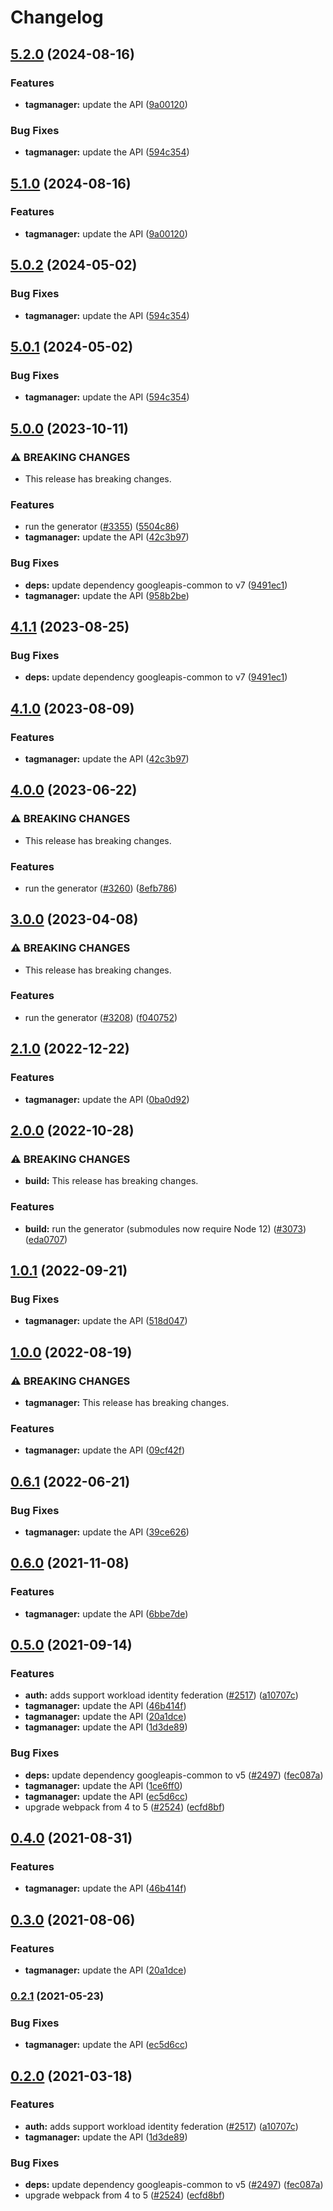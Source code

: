 # Changelog

## [5.2.0](https://github.com/googleapis/google-api-nodejs-client/compare/tagmanager-v5.1.0...tagmanager-v5.2.0) (2024-08-16)


### Features

* **tagmanager:** update the API ([9a00120](https://github.com/googleapis/google-api-nodejs-client/commit/9a0012009f58bcd75a394c2b48268ca4f8885fdb))


### Bug Fixes

* **tagmanager:** update the API ([594c354](https://github.com/googleapis/google-api-nodejs-client/commit/594c354031bb89976ac2b46054c2e0cf6bcd3ed0))

## [5.1.0](https://github.com/googleapis/google-api-nodejs-client/compare/tagmanager-v5.0.2...tagmanager-v5.1.0) (2024-08-16)


### Features

* **tagmanager:** update the API ([9a00120](https://github.com/googleapis/google-api-nodejs-client/commit/9a0012009f58bcd75a394c2b48268ca4f8885fdb))

## [5.0.2](https://github.com/googleapis/google-api-nodejs-client/compare/tagmanager-v5.0.1...tagmanager-v5.0.2) (2024-05-02)


### Bug Fixes

* **tagmanager:** update the API ([594c354](https://github.com/googleapis/google-api-nodejs-client/commit/594c354031bb89976ac2b46054c2e0cf6bcd3ed0))

## [5.0.1](https://github.com/googleapis/google-api-nodejs-client/compare/tagmanager-v5.0.0...tagmanager-v5.0.1) (2024-05-02)


### Bug Fixes

* **tagmanager:** update the API ([594c354](https://github.com/googleapis/google-api-nodejs-client/commit/594c354031bb89976ac2b46054c2e0cf6bcd3ed0))

## [5.0.0](https://github.com/googleapis/google-api-nodejs-client/compare/tagmanager-v4.1.1...tagmanager-v5.0.0) (2023-10-11)


### ⚠ BREAKING CHANGES

* This release has breaking changes.

### Features

* run the generator ([#3355](https://github.com/googleapis/google-api-nodejs-client/issues/3355)) ([5504c86](https://github.com/googleapis/google-api-nodejs-client/commit/5504c86fd61740886047320e2ed70f02a164acd7))
* **tagmanager:** update the API ([42c3b97](https://github.com/googleapis/google-api-nodejs-client/commit/42c3b97d78a74e28397102051ac907cac297bd59))


### Bug Fixes

* **deps:** update dependency googleapis-common to v7 ([9491ec1](https://github.com/googleapis/google-api-nodejs-client/commit/9491ec1cdc3c413e7d73edcfcd59cf5c28a7c855))
* **tagmanager:** update the API ([958b2be](https://github.com/googleapis/google-api-nodejs-client/commit/958b2be95f31b8b5594c8de9526aafb8898c5ba6))

## [4.1.1](https://github.com/googleapis/google-api-nodejs-client/compare/tagmanager-v4.1.0...tagmanager-v4.1.1) (2023-08-25)


### Bug Fixes

* **deps:** update dependency googleapis-common to v7 ([9491ec1](https://github.com/googleapis/google-api-nodejs-client/commit/9491ec1cdc3c413e7d73edcfcd59cf5c28a7c855))

## [4.1.0](https://github.com/googleapis/google-api-nodejs-client/compare/tagmanager-v4.0.0...tagmanager-v4.1.0) (2023-08-09)


### Features

* **tagmanager:** update the API ([42c3b97](https://github.com/googleapis/google-api-nodejs-client/commit/42c3b97d78a74e28397102051ac907cac297bd59))

## [4.0.0](https://github.com/googleapis/google-api-nodejs-client/compare/tagmanager-v3.0.0...tagmanager-v4.0.0) (2023-06-22)


### ⚠ BREAKING CHANGES

* This release has breaking changes.

### Features

* run the generator ([#3260](https://github.com/googleapis/google-api-nodejs-client/issues/3260)) ([8efb786](https://github.com/googleapis/google-api-nodejs-client/commit/8efb7861b7da4bc1472a4b654e46f90b29fbff20))

## [3.0.0](https://github.com/googleapis/google-api-nodejs-client/compare/tagmanager-v2.1.0...tagmanager-v3.0.0) (2023-04-08)


### ⚠ BREAKING CHANGES

* This release has breaking changes.

### Features

* run the generator ([#3208](https://github.com/googleapis/google-api-nodejs-client/issues/3208)) ([f040752](https://github.com/googleapis/google-api-nodejs-client/commit/f0407528c81f2e74ba5e1d35443085d35f5f005d))

## [2.1.0](https://github.com/googleapis/google-api-nodejs-client/compare/tagmanager-v2.0.0...tagmanager-v2.1.0) (2022-12-22)


### Features

* **tagmanager:** update the API ([0ba0d92](https://github.com/googleapis/google-api-nodejs-client/commit/0ba0d925fbb1ea7ddd171b5494cec39033a708a4))

## [2.0.0](https://github.com/googleapis/google-api-nodejs-client/compare/tagmanager-v1.0.1...tagmanager-v2.0.0) (2022-10-28)


### ⚠ BREAKING CHANGES

* **build:** This release has breaking changes.

### Features

* **build:** run the generator (submodules now require Node 12) ([#3073](https://github.com/googleapis/google-api-nodejs-client/issues/3073)) ([eda0707](https://github.com/googleapis/google-api-nodejs-client/commit/eda07079dadab46a80b6f9ede618f4f43030169e))

## [1.0.1](https://github.com/googleapis/google-api-nodejs-client/compare/tagmanager-v1.0.0...tagmanager-v1.0.1) (2022-09-21)


### Bug Fixes

* **tagmanager:** update the API ([518d047](https://github.com/googleapis/google-api-nodejs-client/commit/518d0477db02ccb5c93a5993e2fb9fbd7660c9f0))

## [1.0.0](https://github.com/googleapis/google-api-nodejs-client/compare/tagmanager-v0.6.1...tagmanager-v1.0.0) (2022-08-19)


### ⚠ BREAKING CHANGES

* **tagmanager:** This release has breaking changes.

### Features

* **tagmanager:** update the API ([09cf42f](https://github.com/googleapis/google-api-nodejs-client/commit/09cf42ffb5322642f7560ef87bb76dd76d5daf34))

## [0.6.1](https://github.com/googleapis/google-api-nodejs-client/compare/tagmanager-v0.6.0...tagmanager-v0.6.1) (2022-06-21)


### Bug Fixes

* **tagmanager:** update the API ([39ce626](https://github.com/googleapis/google-api-nodejs-client/commit/39ce62636c3b551a0e63c4851097c503d0abc14c))

## [0.6.0](https://www.github.com/googleapis/google-api-nodejs-client/compare/tagmanager-v0.5.0...tagmanager-v0.6.0) (2021-11-08)


### Features

* **tagmanager:** update the API ([6bbe7de](https://www.github.com/googleapis/google-api-nodejs-client/commit/6bbe7de18f935dbe1651bdbce8c9edcbe7960e33))

## [0.5.0](https://www.github.com/googleapis/google-api-nodejs-client/compare/tagmanager-v0.4.0...tagmanager-v0.5.0) (2021-09-14)


### Features

* **auth:** adds support workload identity federation ([#2517](https://www.github.com/googleapis/google-api-nodejs-client/issues/2517)) ([a10707c](https://www.github.com/googleapis/google-api-nodejs-client/commit/a10707c477759e7c9ef6360a2fe800856fb600c1))
* **tagmanager:** update the API ([46b414f](https://www.github.com/googleapis/google-api-nodejs-client/commit/46b414f1bb49fb3077fe0642f3eaf63738514e15))
* **tagmanager:** update the API ([20a1dce](https://www.github.com/googleapis/google-api-nodejs-client/commit/20a1dce848dcb2f2604cc28d1056e2b06e93b637))
* **tagmanager:** update the API ([1d3de89](https://www.github.com/googleapis/google-api-nodejs-client/commit/1d3de89e86e922be47c9c6db7a3b67ee94908454))


### Bug Fixes

* **deps:** update dependency googleapis-common to v5 ([#2497](https://www.github.com/googleapis/google-api-nodejs-client/issues/2497)) ([fec087a](https://www.github.com/googleapis/google-api-nodejs-client/commit/fec087abcf3d994dd41c3ffa0a0c12b1f9f09dae))
* **tagmanager:** update the API ([1ce6ff0](https://www.github.com/googleapis/google-api-nodejs-client/commit/1ce6ff012f05d10559e66528884a572e0700da91))
* **tagmanager:** update the API ([ec5d6cc](https://www.github.com/googleapis/google-api-nodejs-client/commit/ec5d6ccf2c13cc714e030c9c7c950f30a745f7b5))
* upgrade webpack from 4 to 5  ([#2524](https://www.github.com/googleapis/google-api-nodejs-client/issues/2524)) ([ecfd8bf](https://www.github.com/googleapis/google-api-nodejs-client/commit/ecfd8bfcd06e1beabff7ec9a8c4000222379eb8d))

## [0.4.0](https://www.github.com/googleapis/google-api-nodejs-client/compare/tagmanager-v0.3.0...tagmanager-v0.4.0) (2021-08-31)


### Features

* **tagmanager:** update the API ([46b414f](https://www.github.com/googleapis/google-api-nodejs-client/commit/46b414f1bb49fb3077fe0642f3eaf63738514e15))

## [0.3.0](https://www.github.com/googleapis/google-api-nodejs-client/compare/tagmanager-v0.2.1...tagmanager-v0.3.0) (2021-08-06)


### Features

* **tagmanager:** update the API ([20a1dce](https://www.github.com/googleapis/google-api-nodejs-client/commit/20a1dce848dcb2f2604cc28d1056e2b06e93b637))

### [0.2.1](https://www.github.com/googleapis/google-api-nodejs-client/compare/tagmanager-v0.2.0...tagmanager-v0.2.1) (2021-05-23)


### Bug Fixes

* **tagmanager:** update the API ([ec5d6cc](https://www.github.com/googleapis/google-api-nodejs-client/commit/ec5d6ccf2c13cc714e030c9c7c950f30a745f7b5))

## [0.2.0](https://www.github.com/googleapis/google-api-nodejs-client/compare/tagmanager-v0.1.0...tagmanager-v0.2.0) (2021-03-18)


### Features

* **auth:** adds support workload identity federation ([#2517](https://www.github.com/googleapis/google-api-nodejs-client/issues/2517)) ([a10707c](https://www.github.com/googleapis/google-api-nodejs-client/commit/a10707c477759e7c9ef6360a2fe800856fb600c1))
* **tagmanager:** update the API ([1d3de89](https://www.github.com/googleapis/google-api-nodejs-client/commit/1d3de89e86e922be47c9c6db7a3b67ee94908454))


### Bug Fixes

* **deps:** update dependency googleapis-common to v5 ([#2497](https://www.github.com/googleapis/google-api-nodejs-client/issues/2497)) ([fec087a](https://www.github.com/googleapis/google-api-nodejs-client/commit/fec087abcf3d994dd41c3ffa0a0c12b1f9f09dae))
* upgrade webpack from 4 to 5  ([#2524](https://www.github.com/googleapis/google-api-nodejs-client/issues/2524)) ([ecfd8bf](https://www.github.com/googleapis/google-api-nodejs-client/commit/ecfd8bfcd06e1beabff7ec9a8c4000222379eb8d))
